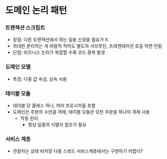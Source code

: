 # 도메인 논리 패턴
### 트랜잭션 스크립트
+ 장점: 다른 트랜잭션에서 하는 일을 신경쓸 필요가 X
+ 최대한 분리하는 게 바람직 적어도 별도의 서브루틴, 프레젠테이션 호출 하면 안됨
+ 단점: 비즈니스 논리가 복잡할 수록 코드 중복 발생

### 도메인 모델
+ 특징: 다중 값 속성, 상속 사용

### 테이블 모듈
+ 테이블 당 클래스 하나, 여러 프로시저들 포함
+ 도메인은 주문의 수만큼 객체, 테이블 모듈은 모든 주문을 하나의 객체 사용
    + 작동 원리
        + 항상 일종의 식별자 참조가 필요

### 서비스 계층
+ 관찰자는 상태 비저장 다중 스레드 서비스계층에서는 구현하기 어렵다? 